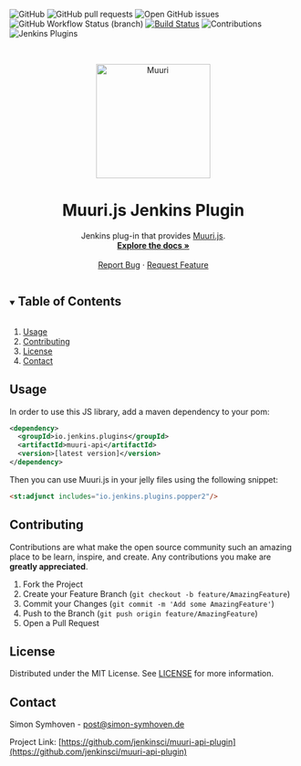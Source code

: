 ![GitHub](https://img.shields.io/github/license/jenkinsci/muuri-api-plugin)
![GitHub pull requests](https://img.shields.io/github/issues-pr/jenkinsci/muuri-api-plugin)
![Open GitHub issues](https://img.shields.io/github/issues/jenkinsci/muuri-api-plugin)
![GitHub Workflow Status (branch)](https://img.shields.io/github/workflow/status/jenkinsci/muuri-api-plugin/GitHub%20CI/master?label=GitHub%20CI)
[![Build Status](https://ci.jenkins.io/buildStatus/icon?subject=Jenkins%20CI&job=Plugins%2Fmuuri-api-plugin%2Fmaster)](https://ci.jenkins.io/job/Plugins/job/muuri-api-plugin/job/master/)
![Contributions](https://img.shields.io/badge/contributions-welcome-orange)
![Jenkins Plugins](https://img.shields.io/jenkins/plugin/v/muuri-api?label=latest%20version)

<!-- PROJECT LOGO -->
<br />
<p align="center">
  <a id="muuri" href="#muuri" aria-hidden="true"><img src="https://muuri.dev/muuri-logo.svg" alt="Muuri" width="200" /></a>

  <h1 align="center">Muuri.js Jenkins Plugin</h1>

  <p align="center">
    Jenkins plug-in that provides <a href="https://muuri.dev">Muuri.js</a>.
    <br />
    <a href="https://github.com/jenkinsci/muuri-api-plugin/blob/master/README.md"><strong>Explore the docs »</strong></a>
    <br />
    <br />
    <a href="https://github.com/jenkinsci/muuri-api-plugin/issues">Report Bug</a>
    ·
    <a href="https://github.com/jenkinsci/muuri-api-plugin/issues">Request Feature</a>
  </p>
</p>

<!-- TABLE OF CONTENTS -->
<details open="open">
  <summary><h2 style="display: inline-block">Table of Contents</h2></summary>
  <ol>
    <li><a href="#usage">Usage</a></li>
    <li><a href="#contributing">Contributing</a></li>
    <li><a href="#license">License</a></li>
    <li><a href="#contact">Contact</a></li>
  </ol>
</details>

## Usage

In order to use this JS library, add a maven dependency to your pom:

```xml
<dependency>
  <groupId>io.jenkins.plugins</groupId>
  <artifactId>muuri-api</artifactId>
  <version>[latest version]</version>
</dependency>
```

Then you can use Muuri.js in your jelly files using the following snippet:

```html
<st:adjunct includes="io.jenkins.plugins.popper2"/>
```

## Contributing

Contributions are what make the open source community such an amazing place to be learn,
inspire, and create. Any contributions you make are **greatly appreciated**.

1.  Fork the Project
2.  Create your Feature Branch (`git checkout -b feature/AmazingFeature`)
3.  Commit your Changes (`git commit -m 'Add some AmazingFeature'`)
4.  Push to the Branch (`git push origin feature/AmazingFeature`)
5.  Open a Pull Request

## License

Distributed under the MIT License. See [LICENSE](LICENSE) for more information.

## Contact

Simon Symhoven - post@simon-symhoven.de

Project Link: [https://github.com/jenkinsci/muuri-api-plugin](https://github.com/jenkinsci/muuri-api-plugin)